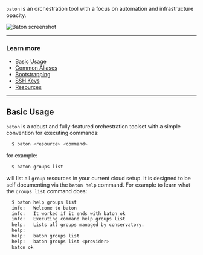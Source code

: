 `baton` is an orchestration tool with a focus on automation and infrastructure opacity.

![Baton screenshot](/img/screenshots/baton.png)

<hr>

### Learn more

* [Basic Usage](#usage)
* [Common Aliases](/baton/aliases)
* [Bootstrapping](/baton/bootstrapping)
* [SSH Keys](/baton/ssh-keys)
* [Resources](/baton/resources)

<hr>

<a name="usage"></a>
## Basic Usage

`baton` is a robust and fully-featured orchestration toolset with a simple convention for executing commands:

``` bash
  $ baton <resource> <command>
```

for example:

``` bash
  $ baton groups list
```

will list all `group` resources in your current cloud setup. It is designed to be self documenting via the `baton help` command. For example to learn what the `groups list` command does:

``` bash
  $ baton help groups list
  info:   Welcome to baton
  info:   It worked if it ends with baton ok
  info:   Executing command help groups list
  help:   Lists all groups managed by conservatory.
  help:
  help:   baton groups list
  help:   baton groups list <provider>
  baton ok
```

[meta:title]: <> (Orchestrating with baton)